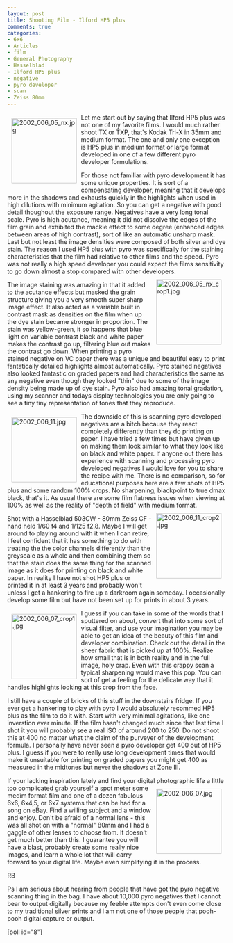 ```yaml
---
layout: post
title: Shooting Film - Ilford HP5 plus
comments: true
categories:
- 6x6
- Articles
- film
- General Photography
- Hasselblad
- Ilford HP5 plus
- negative
- pyro developer
- scan
- Zeiss 80mm
---
```

<a rel="lightbox" href="/wp-content/uploads/2009/06/2002_006_05_nx.jpg"><img title="2002_006_05_nx.jpg" src="/wp-content/uploads/2009/06/.thumbs/.2002_006_05_nx.jpg" border="0" alt="2002_006_05_nx.jpg" hspace="10" vspace="10" width="150" height="150" align="left" /></a>Let me start out by saying that Ilford HP5 plus was not one of my favorite films. I would much rather shoot TX or TXP, that's Kodak Tri-X in 35mm and medium format. The one and only one exception is HP5 plus in medium format or large format developed in one of a few different pyro developer formulations.

For those not familiar with pyro development it has some unique properties. It is sort of a compensating developer, meaning that it develops more in the shadows and exhausts quickly in the highlights when used in high dilutions with minimum agitation. So you can get a negative with good detail thoughout the exposure range. Negatives have a very long tonal scale. Pyro is high acutance, meaning it did not dissolve the edges of the film grain and exhibited the mackie effect to some degree (enhanced edges between areas of high contrast), sort of like an automatic unsharp mask. Last but not least the image densities were composed of both silver and dye stain. The reason I used HP5 plus with pyro was specifically for the staining characteristics that the film had relative to other films and the speed. Pyro was not really a high speed developer you could expect the films sensitivity to go down almost a stop compared with other developers.<a rel="lightbox" href="/wp-content/uploads/2009/06/2002_006_05_nx_crop1.jpg"><img title="2002_006_05_nx_crop1.jpg" src="/wp-content/uploads/2009/06/.thumbs/.2002_006_05_nx_crop1.jpg" border="0" alt="2002_006_05_nx_crop1.jpg" hspace="10" vspace="10" width="150" height="150" align="right" /></a>

The image staining was amazing in that it added to the acutance effects but masked the grain structure giving you a very smooth super sharp image effect. It also acted as a variable built in contrast mask as densities on the film when up the dye stain became stronger in proportion. The stain was yellow-green, it so happens that blue light on variable contrast black and white paper makes the contrast go up, filtering blue out makes the contrast go down. When printing a pyro stained negative on VC paper there was a unique and beautiful easy to print fantatically detailed highlights almost automatically. Pyro stained negatives also looked fantastic on graded papers and had characteristics the same as any negative even though they looked "thin" due to some of the image density being made up of dye stain. Pyro also had amazing tonal gradation, using my scanner and todays display technologies you are only going to see a tiny tiny representation of tones that they reproduce.

<a rel="lightbox" href="/wp-content/uploads/2009/06/2002_006_11.jpg"><img title="2002_006_11.jpg" src="/wp-content/uploads/2009/06/.thumbs/.2002_006_11.jpg" border="0" alt="2002_006_11.jpg" hspace="10" vspace="10" width="150" height="150" align="left" /></a>The downside of this is scanning pyro developed negatives are a bitch because they react completely differently than they do printing on paper. I have tried a few times but have given up on making them look similar to what they look like on black and white paper. If anyone out there has experience with scanning and processing pyro developed negatives I would love for you to share the recipe with me. There is no comparison, so for educational purposes here are a few shots of HP5 plus and some random 100% crops. No sharpening, blackpoint to true dmax black, that's it. As usual there are some film flatness issues when viewing at 100% as well as the reality of "depth of field" with medium format.<a rel="lightbox" href="/wp-content/uploads/2009/06/2002_006_11_crop2.jpg"><img title="2002_006_11_crop2.jpg" src="/wp-content/uploads/2009/06/.thumbs/.2002_006_11_crop2.jpg" border="0" alt="2002_006_11_crop2.jpg" hspace="10" vspace="10" width="150" height="150" align="right" /></a>

Shot with a Hasselblad 503CW - 80mm Zeiss CF - hand held 1/60 f4 and 1/125 f2.8. Maybe I will get around to playing around with it when I can retire, I feel confident that it has something to do with treating the the color channels differently than the greyscale as a whole and then combining them so that the stain does the same thing for the scanned image as it does for printing on black and white paper. In reality I have not shot HP5 plus or printed it in at least 3 years and probably won't unless I get a hankering to fire up a darkroom again someday. I occasionally develop some film but have not been set up for prints in about 3 years.

<a rel="lightbox" href="/wp-content/uploads/2009/06/2002_006_07_crop1.jpg"><img title="2002_006_07_crop1.jpg" src="/wp-content/uploads/2009/06/.thumbs/.2002_006_07_crop1.jpg" border="0" alt="2002_006_07_crop1.jpg" hspace="10" vspace="10" width="150" height="150" align="left" /></a>I guess if you can take in some of the words that I sputtered on about, convert that into some sort of visual filter, and use your imagination you may be able to get an idea of the beauty of this film and developer combination. Check out the detail in the sheer fabric that is picked up at 100%. Realize how small that is in both reality and in the full image, holy crap. Even with this crappy scan a typical sharpening would make this pop. You can sort of get a feeling for the delicate way that it handles highlights looking at this crop from the face.

I still have a couple of bricks of this stuff in the downstairs fridge. If you ever get a hankering to play with pyro I would absolutely recommed HP5 plus as the film to do it with. Start with very minimal agitations, like one inverstion ever minute. If the film hasn't changed much since that last time I shot it you will probably see a real ISO of around 200 to 250. Do not shoot this at 400 no matter what the claim of the purveyer of the development formula. I personally have never seen a pyro developer get 400 out of HP5 plus. I guess if you were to really use long development times that would make it unsuitable for printing on graded papers you might get 400 as measured in the midtones but never the shadows at Zone III.

If your lacking inspiration lately and find your digital photographic life a little too <a rel="lightbox" href="/wp-content/uploads/2009/06/2002_006_07.jpg"><img title="2002_006_07.jpg" src="/wp-content/uploads/2009/06/.thumbs/.2002_006_07.jpg" border="0" alt="2002_006_07.jpg" hspace="10" vspace="10" width="150" height="150" align="right" /></a>complicated grab yourself a spot meter some medim format film and one of a dozen fabulous 6x6, 6x4,5, or 6x7 systems that can be had for a song on eBay. Find a willing subject and a window and enjoy. Don't be afraid of a normal lens - this was all shot on with a "normal" 80mm and I had a gaggle of other lenses to choose from. It doesn't get much better than this. I guarantee you will have a blast, probably create some really nice images, and learn a whole lot that will carry forward to your digital life. Maybe even simplifying it in the process.

RB

Ps I am serious about hearing from people that have got the pyro negative scanning thing in the bag. I have about 10,000 pyro negatives that I cannot bear to output digitally because my feeble attempts don't even come close to my traditional silver prints and I am not one of those people that pooh-pooh digital capture or output.

[poll id="8"] 